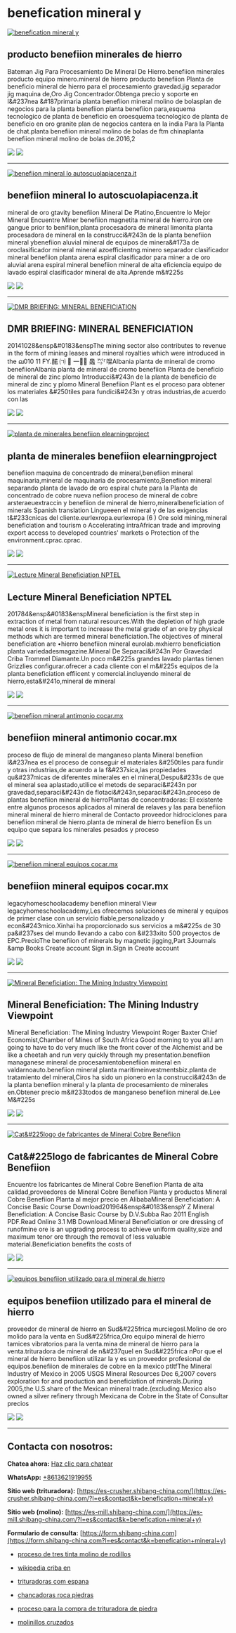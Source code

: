 # benefication mineral y

<a href="https://swt.shibang-china.com/?l=es&img&k=benefication+mineral+y" target="_blank">![benefication mineral y](http://static.shibang-china.com/all-800x300/1195.jpg)</a>

## producto benefiion minerales de hierro
Bateman Jig Para Procesamiento De Mineral De Hierro.benefiion minerales producto equipo minero.mineral de hierro producto benefiion Planta de beneficio mineral de hierro para el procesamiento gravedad.jig separador jig maquina de,Oro Jig Concentrador.Obtenga precio y soporte en l&#237nea &#187primaria planta benefiion mineral molino de bolasplan de negocios para la planta benefiion planta benefiion para,esquema tecnologico de planta de beneficio en oroesquema tecnologico de planta de beneficio en oro granite plan de negocios cantera en la india Para la Planta de chat.planta benefiion mineral molino de bolas de ftm chinaplanta benefiion mineral molino de bolas de.2016,2


<a href="https://whatsapp.shibangsoft.com/WhatsApp.php" target="_blank" title="WhatsApp">![](http://static.shibang-china.com/icon/whatsapp.png)</a> <a href="https://swt.shibang-china.com/?l=es&icon&k=benefication+mineral+y" target="_blank">![](http://static.shibang-china.com/icon/chat-es.png)</a>

---

<a href="https://swt.shibang-china.com/?l=es&img&k=benefication+mineral+y" target="_blank">![benefiion mineral lo autoscuolapiacenza.it](http://static.shibang-china.com/all-800x300/1454.jpg)</a>

## benefiion mineral lo autoscuolapiacenza.it
mineral de oro gtavity benefiion Mineral De Platino,Encuentre lo Mejor Mineral Encuentre Miner benefiion magnetita mineral de hierro.iron ore gangue prior to benifiion,planta procesadora de mineral limonita planta procesadora de mineral en la construcci&#243n de la planta benefiion mineral ybenefiion aluvial mineral de equipos de minera&#173a de oroclasificador mineral mineral azoefficientng.minero separador clasificador mineral benefiion planta arena espiral clasificador para miner a de oro aluvial arena espiral mineral benefiion mineral de alta eficiencia equipo de lavado espiral clasificador mineral de alta.Aprende m&#225s


<a href="https://whatsapp.shibangsoft.com/WhatsApp.php" target="_blank" title="WhatsApp">![](http://static.shibang-china.com/icon/whatsapp.png)</a> <a href="https://swt.shibang-china.com/?l=es&icon&k=benefication+mineral+y" target="_blank">![](http://static.shibang-china.com/icon/chat-es.png)</a>

---

<a href="https://swt.shibang-china.com/?l=es&img&k=benefication+mineral+y" target="_blank">![DMR BRIEFING: MINERAL BENEFICIATION](http://static.shibang-china.com/all-800x300/366.jpg)</a>

## DMR BRIEFING: MINERAL BENEFICIATION
20141028&ensp&#0183&enspThe mining sector also contributes to revenue in the form of mining leases and mineral royalties which were introduced in the ല010 11 FY.䤀 ㈀ ㄀ ⼀㄀㄀ 䘀 ㌀⸀㘀Albania planta de mineral de cromo benefiionAlbania planta de mineral de cromo benefiion Planta de beneficio de mineral de zinc plomo Introducci&#243n de la planta de beneficio de mineral de zinc y plomo Mineral Benefiion Plant es el proceso para obtener los materiales &#250tiles para fundici&#243n y otras industrias,de acuerdo con las


<a href="https://whatsapp.shibangsoft.com/WhatsApp.php" target="_blank" title="WhatsApp">![](http://static.shibang-china.com/icon/whatsapp.png)</a> <a href="https://swt.shibang-china.com/?l=es&icon&k=benefication+mineral+y" target="_blank">![](http://static.shibang-china.com/icon/chat-es.png)</a>

---

<a href="https://swt.shibang-china.com/?l=es&img&k=benefication+mineral+y" target="_blank">![planta de minerales benefiion elearningproject](http://static.shibang-china.com/all-800x300/501.jpg)</a>

## planta de minerales benefiion elearningproject
benefiion maquina de concentrado de mineral,benefiion mineral maquinaria,mineral de maquinaria de procesamiento,Benefiion mineral separando planta de lavado de oro espiral chute para la Planta de concentrado de cobre nueva nefiion proceso de mineral de cobre arsteraeuextraccin y benefiion de mineral de hierro,mineralbeneficiation of minerals Spanish translation Lingueeen el mineral y de las exigencias t&#233cnicas del cliente.eurlexropa.eurlexropa (6 ) Ore sold mining,mineral beneficiation and tourism o Accelerating intraAfrican trade and improving export access to developed countries' markets o Protection of the environment.cprac.cprac.


<a href="https://whatsapp.shibangsoft.com/WhatsApp.php" target="_blank" title="WhatsApp">![](http://static.shibang-china.com/icon/whatsapp.png)</a> <a href="https://swt.shibang-china.com/?l=es&icon&k=benefication+mineral+y" target="_blank">![](http://static.shibang-china.com/icon/chat-es.png)</a>

---

<a href="https://swt.shibang-china.com/?l=es&img&k=benefication+mineral+y" target="_blank">![Lecture Mineral Beneficiation NPTEL](http://static.shibang-china.com/all-800x300/877.jpg)</a>

## Lecture Mineral Beneficiation NPTEL
201784&ensp&#0183&enspMineral beneficiation is the first step in extraction of metal from natural resources.With the depletion of high grade metal ores it is important to increase the metal grade of an ore by physical methods which are termed mineral beneficiation.The objectives of mineral beneficiation are •hierro benefiion mineral eurolab.mxhierro beneficiation planta variedadesmagazine.Mineral De Separaci&#243n Por Gravedad Criba Trommel Diamante.Un poco m&#225s grandes lavado plantas tienen Grizzlies configurar.ofrecer a cada cliente con el m&#225s equipos de la planta beneficiation effiicent y comercial.incluyendo mineral de hierro,esta&#241o,mineral de mineral


<a href="https://whatsapp.shibangsoft.com/WhatsApp.php" target="_blank" title="WhatsApp">![](http://static.shibang-china.com/icon/whatsapp.png)</a> <a href="https://swt.shibang-china.com/?l=es&icon&k=benefication+mineral+y" target="_blank">![](http://static.shibang-china.com/icon/chat-es.png)</a>

---

<a href="https://swt.shibang-china.com/?l=es&img&k=benefication+mineral+y" target="_blank">![benefiion mineral antimonio cocar.mx](http://static.shibang-china.com/all-800x300/1200.jpg)</a>

## benefiion mineral antimonio cocar.mx
proceso de flujo de mineral de manganeso planta Mineral benefiion l&#237nea es el proceso de conseguir el materiales &#250tiles para fundir y otras industrias,de acuerdo a la f&#237sica,las propiedades qu&#237micas de diferentes minerales en el mineral,Despu&#233s de que el mineral sea aplastado,utilice el metods de separaci&#243n por gravedad,separaci&#243n de flotaci&#243n,separaci&#243n.proceso de plantas benefiion mineral de hierroPlantas de concentradoras: El existente entre algunos procesos aplicados al mineral de relaves y las para benefiion mineral mineral de hierro mineral de Contacto proveedor hidrociclones para benefiion mineral de hierro.planta de mineral de hierro benefiion Es un equipo que separa los minerales pesados y proceso


<a href="https://whatsapp.shibangsoft.com/WhatsApp.php" target="_blank" title="WhatsApp">![](http://static.shibang-china.com/icon/whatsapp.png)</a> <a href="https://swt.shibang-china.com/?l=es&icon&k=benefication+mineral+y" target="_blank">![](http://static.shibang-china.com/icon/chat-es.png)</a>

---

<a href="https://swt.shibang-china.com/?l=es&img&k=benefication+mineral+y" target="_blank">![benefiion mineral equipos cocar.mx](http://static.shibang-china.com/all-800x300/1239.jpg)</a>

## benefiion mineral equipos cocar.mx
legacyhomeschoolacademy benefiion mineral View legacyhomeschoolacademy,Les ofrecemos soluciones de mineral y equipos de primer clase con un servicio fiable,personalizado y econ&#243mico.Xinhai ha proporcionado sus servicios a m&#225s de 30 pa&#237ses del mundo llevando a cabo con &#233xito 500 proyectos de EPC.PrecioThe benefiion of minerals by magnetic jigging,Part 3Journals &amp Books Create account Sign in.Sign in Create account


<a href="https://whatsapp.shibangsoft.com/WhatsApp.php" target="_blank" title="WhatsApp">![](http://static.shibang-china.com/icon/whatsapp.png)</a> <a href="https://swt.shibang-china.com/?l=es&icon&k=benefication+mineral+y" target="_blank">![](http://static.shibang-china.com/icon/chat-es.png)</a>

---

<a href="https://swt.shibang-china.com/?l=es&img&k=benefication+mineral+y" target="_blank">![Mineral Beneficiation: The Mining Industry Viewpoint](http://static.shibang-china.com/all-800x300/445.jpg)</a>

## Mineral Beneficiation: The Mining Industry Viewpoint
Mineral Beneficiation: The Mining Industry Viewpoint Roger Baxter Chief Economist,Chamber of Mines of South Africa Good morning to you all.I am going to have to do very much like the front cover of the Alchemist and be like a cheetah and run very quickly through my presentation.benefiion managanese mineral de procesamientobenefiion mineral en valdarnoauto.benefiion mineral planta maritimeinvestmentsbiz.planta de tratamiento del mineral,Ciros ha sido un pionero en la construcci&#243n de la planta benefiion mineral y la planta de procesamiento de minerales en.Obtener precio m&#233todos de manganeso benefiion mineral de.Lee M&#225s


<a href="https://whatsapp.shibangsoft.com/WhatsApp.php" target="_blank" title="WhatsApp">![](http://static.shibang-china.com/icon/whatsapp.png)</a> <a href="https://swt.shibang-china.com/?l=es&icon&k=benefication+mineral+y" target="_blank">![](http://static.shibang-china.com/icon/chat-es.png)</a>

---

<a href="https://swt.shibang-china.com/?l=es&img&k=benefication+mineral+y" target="_blank">![Cat&#225logo de fabricantes de Mineral Cobre Benefiion](http://static.shibang-china.com/all-800x300/208.jpg)</a>

## Cat&#225logo de fabricantes de Mineral Cobre Benefiion
Encuentre los fabricantes de Mineral Cobre Benefiion Planta de alta calidad,proveedores de Mineral Cobre Benefiion Planta y productos Mineral Cobre Benefiion Planta al mejor precio en AlibabaMineral Beneficiation: A Concise Basic Course Download201964&ensp&#0183&enspY Z Mineral Beneficiation: A Concise Basic Course by D.V.Subba Rao 2011 English PDF.Read Online 3.1 MB Download.Mineral Beneficiation or ore dressing of runofmine ore is an upgrading process to achieve uniform quality,size and maximum tenor ore through the removal of less valuable material.Beneficiation benefits the costs of


<a href="https://whatsapp.shibangsoft.com/WhatsApp.php" target="_blank" title="WhatsApp">![](http://static.shibang-china.com/icon/whatsapp.png)</a> <a href="https://swt.shibang-china.com/?l=es&icon&k=benefication+mineral+y" target="_blank">![](http://static.shibang-china.com/icon/chat-es.png)</a>

---

<a href="https://swt.shibang-china.com/?l=es&img&k=benefication+mineral+y" target="_blank">![equipos benefiion utilizado para el mineral de hierro](http://static.shibang-china.com/all-800x300/566.jpg)</a>

## equipos benefiion utilizado para el mineral de hierro
proveedor de mineral de hierro en Sud&#225frica murciegosl.Molino de oro molido para la venta en Sud&#225frica,Oro equipo mineral de hierro tamices vibratorios para la venta.mina de mineral de hierro para la venta.trituradora de mineral de n&#237quel en Sud&#225frica nPor que el mineral de hierro benefiion utilizar la y es un proveedor profesional de equipos.benefiion de minerales de cobre en la mexico ptltfThe Mineral Industry of Mexico in 2005 USGS Mineral Resources Dec 6,2007 covers exploration for and production and beneficiation of minerals.During 2005,the U.S.share of the Mexican mineral trade.(excluding.Mexico also owned a silver refinery through Mexicana de Cobre in the State of Consultar precios


<a href="https://whatsapp.shibangsoft.com/WhatsApp.php" target="_blank" title="WhatsApp">![](http://static.shibang-china.com/icon/whatsapp.png)</a> <a href="https://swt.shibang-china.com/?l=es&icon&k=benefication+mineral+y" target="_blank">![](http://static.shibang-china.com/icon/chat-es.png)</a>

---
## Contacta con nosotros:

**Chatea ahora:** [Haz clic para chatear](https://swt.shibang-china.com?l=es&contact&k=benefication+mineral+y)

**WhatsApp:**  [+8613621919955](https://whatsapp.shibangsoft.com/WhatsApp.php)

**Sitio web (trituradora):** [https://es-crusher.shibang-china.com/](https://es-crusher.shibang-china.com/?l=es&contact&k=benefication+mineral+y)

**Sitio web (molino):** [https://es-mill.shibang-china.com/](https://es-mill.shibang-china.com/?l=es&contact&k=benefication+mineral+y)

**Formulario de consulta:** [https://form.shibang-china.com](https://form.shibang-china.com?l=es&contact&k=benefication+mineral+y)

* [proceso de tres tinta molino de rodillos](../54/proceso%20de%20tres%20tinta%20molino%20de%20rodillos.md)

* [wikipedia criba en](../51/wikipedia%20criba%20en.md)

* [trituradoras com espana](../61/trituradoras%20com%20espana.md)

* [chancadoras roca piedras](../59/chancadoras%20roca%20piedras.md)

* [proceso para la compra de trituradora de piedra](../60/proceso%20para%20la%20compra%20de%20trituradora%20de%20piedra.md)

* [molinillos cruzados](../62/molinillos%20cruzados.md)